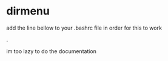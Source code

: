 # dirmenu
add the line bellow to your .bashrc file in order for this to work

. <location of the sctipt>
  
im too lazy to do the documentation
